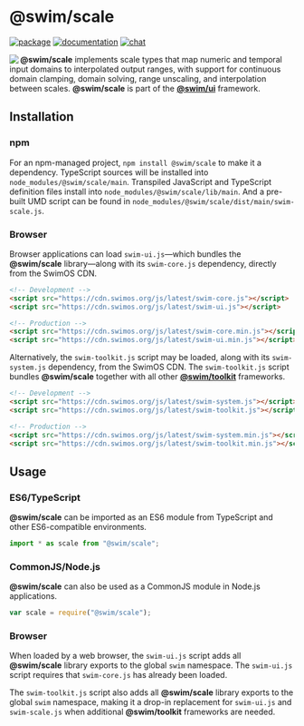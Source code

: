 # @swim/scale

[![package](https://img.shields.io/npm/v/@swim/scale.svg)](https://www.npmjs.com/package/@swim/scale)
[![documentation](https://img.shields.io/badge/doc-TypeDoc-blue.svg)](https://docs.swimos.org/js/latest/modules/_swim_scale.html)
[![chat](https://img.shields.io/badge/chat-Gitter-green.svg)](https://gitter.im/swimos/community)

<a href="https://www.swimos.org"><img src="https://docs.swimos.org/readme/marlin-blue.svg" align="left"></a>

**@swim/scale** implements scale types that map numeric and temporal input
domains to interpolated output ranges, with support for continuous domain
clamping, domain solving, range unscaling, and interpolation between scales.
**@swim/scale** is part of the [**@swim/ui**](https://github.com/swimos/swim/tree/master/swim-toolkit-js/swim-ui-js/@swim/ui)
framework.

## Installation

### npm

For an npm-managed project, `npm install @swim/scale` to make it a dependency.
TypeScript sources will be installed into `node_modules/@swim/scale/main`.
Transpiled JavaScript and TypeScript definition files install into
`node_modules/@swim/scale/lib/main`.  And a pre-built UMD script can
be found in `node_modules/@swim/scale/dist/main/swim-scale.js`.

### Browser

Browser applications can load `swim-ui.js`—which bundles the **@swim/scale**
library—along with its `swim-core.js` dependency, directly from the SwimOS CDN.

```html
<!-- Development -->
<script src="https://cdn.swimos.org/js/latest/swim-core.js"></script>
<script src="https://cdn.swimos.org/js/latest/swim-ui.js"></script>

<!-- Production -->
<script src="https://cdn.swimos.org/js/latest/swim-core.min.js"></script>
<script src="https://cdn.swimos.org/js/latest/swim-ui.min.js"></script>
```

Alternatively, the `swim-toolkit.js` script may be loaded, along with its
`swim-system.js` dependency, from the SwimOS CDN.  The `swim-toolkit.js`
script bundles **@swim/scale** together with all other
[**@swim/toolkit**](https://github.com/swimos/swim/tree/master/swim-toolkit-js/@swim/toolkit)
frameworks.

```html
<!-- Development -->
<script src="https://cdn.swimos.org/js/latest/swim-system.js"></script>
<script src="https://cdn.swimos.org/js/latest/swim-toolkit.js"></script>

<!-- Production -->
<script src="https://cdn.swimos.org/js/latest/swim-system.min.js"></script>
<script src="https://cdn.swimos.org/js/latest/swim-toolkit.min.js"></script>
```

## Usage

### ES6/TypeScript

**@swim/scale** can be imported as an ES6 module from TypeScript and other
ES6-compatible environments.

```typescript
import * as scale from "@swim/scale";
```

### CommonJS/Node.js

**@swim/scale** can also be used as a CommonJS module in Node.js applications.

```javascript
var scale = require("@swim/scale");
```

### Browser

When loaded by a web browser, the `swim-ui.js` script adds all
**@swim/scale** library exports to the global `swim` namespace.  The
`swim-ui.js` script requires that `swim-core.js` has already been loaded.

The `swim-toolkit.js` script also adds all **@swim/scale** library
exports to the global `swim` namespace, making it a drop-in replacement for
`swim-ui.js` and `swim-scale.js` when additional **@swim/toolkit** frameworks
are needed.
